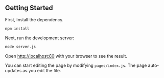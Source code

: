 

## Getting Started

First, Install the dependency.

```bash
npm install

```

Next, run the development server:

```bash
node server.js

```

Open [http://localhost:80](http://localhost:80) with your browser to see the result.

You can start editing the page by modifying `pages/index.js`. The page auto-updates as you edit the file.


